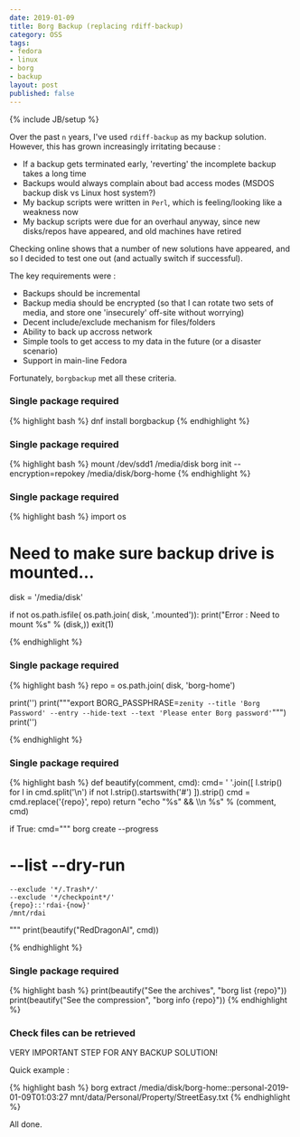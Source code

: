 ```yaml
---
date: 2019-01-09
title: Borg Backup (replacing rdiff-backup)
category: OSS
tags:
- fedora
- linux
- borg
- backup
layout: post
published: false
---
```

{% include JB/setup %}

Over the past `n` years, I've used ```rdiff-backup``` as my backup solution.  However,
this has grown increasingly irritating because : 

*   If a backup gets terminated early, 'reverting' the incomplete backup takes a long time
*   Backups would always complain about bad access modes (MSDOS backup disk vs Linux host system?)
*   My backup scripts were written in ```Perl```, which is feeling/looking like a weakness now
*   My backup scripts were due for an overhaul anyway, since new disks/repos have appeared, and old machines have retired

Checking online shows that a number of new solutions have appeared, and so I decided 
to test one out (and actually switch if successful).  

The key requirements were :

*   Backups should be incremental
*   Backup media should be encrypted (so that I can rotate two sets of media, and store one 'insecurely' off-site without worrying)
*   Decent include/exclude mechanism for files/folders
*   Ability to back up accross network
*   Simple tools to get access to my data in the future (or a disaster scenario)
*   Support in main-line Fedora

Fortunately, ```borgbackup``` met all these criteria.


### Single package required

{% highlight bash %}
dnf install borgbackup
{% endhighlight %}


### Single package required

{% highlight bash %}
mount /dev/sdd1 /media/disk
borg init --encryption=repokey /media/disk/borg-home
{% endhighlight %}


### Single package required

{% highlight bash %}
import os

# Need to make sure backup drive is mounted...
disk = '/media/disk'

if not os.path.isfile( os.path.join( disk, '.mounted')):
  print("Error : Need to mount %s" % (disk,))
  exit(1)

{% endhighlight %}


### Single package required

{% highlight bash %}
repo = os.path.join( disk, 'borg-home')

print('')
print("""export BORG_PASSPHRASE=`zenity --title 'Borg Password' --entry --hide-text --text 'Please enter Borg password'`""")
print('')

{% endhighlight %}


### Single package required

{% highlight bash %}
def beautify(comment, cmd):
  cmd= ' '.join([ l.strip() for l in cmd.split('\n') if not l.strip().startswith('#') ]).strip()
  cmd = cmd.replace('{repo}', repo)
  return "echo \"%s\" && \\\n  %s" % (comment, cmd)

if True:
  cmd="""
  borg create 
    --progress
#   --list --dry-run
    --exclude '*/.Trash*/'    
    --exclude '*/checkpoint*/'    
    {repo}::'rdai-{now}'
    /mnt/rdai
  """
  print(beautify("RedDragonAI", cmd))

{% endhighlight %}


### Single package required

{% highlight bash %}
print(beautify("See the archives", "borg list {repo}"))
print(beautify("See the compression", "borg info {repo}"))
{% endhighlight %}


### Check files can be retrieved

VERY IMPORTANT STEP FOR ANY BACKUP SOLUTION!

Quick example :

{% highlight bash %}
borg extract  /media/disk/borg-home::personal-2019-01-09T01:03:27 mnt/data/Personal/Property/StreetEasy.txt
{% endhighlight %}


All done.





